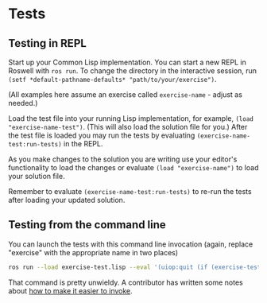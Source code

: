 # Tests

## Testing in REPL

Start up your Common Lisp implementation. You can start a new REPL in Roswell with `ros run`. To change the directory in the interactive session, run `(setf *default-pathname-defaults* "path/to/your/exercise")`.

(All examples here assume an exercise called `exercise-name` - adjust as needed.)

Load the test file into your running Lisp implementation, for example, `(load "exercise-name-test")`. 
(This will also load the solution file for you.)
After the test file is loaded you may run the tests by evaluating `(exercise-name-test:run-tests)` in the REPL.

As you make changes to the solution you are writing use your editor's functionality to load the changes or evaluate `(load "exercise-name")` to load your solution file.

Remember to evaluate `(exercise-name-test:run-tests)` to re-run the tests after loading your updated solution.

## Testing from the command line

You can launch the tests with this command line invocation (again, replace "exercise" with the appropriate name in two places)

```sh
ros run --load exercise-test.lisp --eval '(uiop:quit (if (exercise-test:run-tests) 0 1))'
```

That command is pretty unwieldy.
A contributor has written some notes about [how to make it easier to invoke](https://glennj.github.io/exercism/cli).
